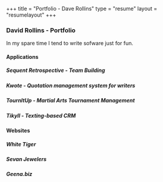 +++
title = "Portfolio - Dave Rollins"
type = "resume"
layout = "resumelayout"
+++

### David Rollins - Portfolio

In my spare time I tend to write sofware just for fun.

#### Applications

##### Sequent Retrospective - Team Building 

##### Kwote - Quotation management system for writers

##### TournItUp - Martial Arts Tournament Management

##### Tikyll - Texting-based CRM

#### Websites

##### White Tiger

##### Sevan Jewelers

##### Geena.biz



